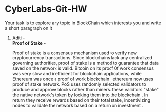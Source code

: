 ﻿# CyberLabs-Git-HW

Your task is to explore any topic in BlockChain which interests you and write a short paragraph on it


1. Aditi -
   <br><strong>Proof of Stake</strong> -

   Proof of stake is a consensus mechanism used to verify new cryptocurrency transactions. Since blockchains lack any centralized governing authorities, proof of stake is a method to guarantee that data saved on the network is valid. Bitcoin on its proof 0f work consensus was very slow and inefficient for blockchain applications, while Ethereum was once a proof of work blockchain , ethereum now uses proof of stake network. PoS uses randomly selected validators to produce and approve blocks rather than miners. these validtors "stake" the native network's token by locking them into the blockchain . In return they receive rewards based on their total stake, incentivizing nodes to validate the network based on a return on investment .
